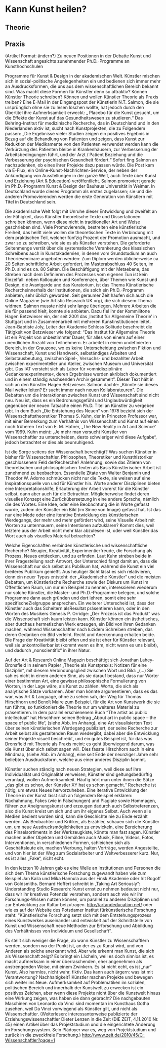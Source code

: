 # Kann Kunst heilen? 

## Theorie
## Praxis

(Artikel Format: ändern?) 
Zu neuen Positionen in der Debatte Kunst und Wissenschaft angesichts zunehmender Ph.D.-Programme an Kunsthochschulen

Programme für Kunst & Design in der akademischen Welt.
Künstler mischen sich in sozial-politische Angelegenheiten ein und bedienen sich immer mehr an Ausdrucksformen, die uns aus dem wissenschaftlichen 
Bereich bekannt sind. Was macht diese Formen für Künstler denn so attraktiv? Können Künstler Theorie schreiben? Können und wollen Künstler Theorie als 
Praxis treiben?
Eine E-Mail in der Eingangspost der Künstlerin N.T. Salmon, die sie ursprünglich ohne sie zu lesen löschen wollte, hat jedoch durch den Übertitel ihre Aufmerksamkeit 
erweckt: „ Placebo für die Kunst gesucht, um die Effekte der Kunst auf das Gesundheitswesen zu studieren.“ Das Behring-Institut für medizinische Recherche, das in 
Deutschland und in den Niederlanden aktiv ist, sucht nach Kunstprojekten, die zu Folgendem passen: „Die Ergebnisse vieler Studien zeigen ein positives Ergebnis in 
Bezug auf die Behandlung von Patienten und zeigen, dass Kunst zur Reduktion der Medikamente von den Patienten verwendet werden kann die Verkürzung des
Patienten bleibe in Krankenhäusern, zur Verbesserung der Arbeitsbedingungen führt, und der Arzt / Patient Beziehung und die Verbesserung der psychischen 
Gesundheit fördert.“
Sofort fing Salmon an nachzudenken, ob eines ihrer Projekte dazu passen würde. Die Post kam via E-Flux, ein Online-Kunst-Nachrichten-Service, 
der neben der Ankündigung von Ausstellungen in der ganze Welt, auch Texte über Kunst und Erziehung (Art & Education) veröffentlicht. 
Salmon promoviert gerade im Ph.D.-Programm Kunst & Design der Bauhaus Universität in Weimar. In Deutschland wurde dieses Programm als erstes zugelassen; 
sie und die anderen Promovierenden werden die erste Generation von Künstlern mit Titel in Deutschland sein.

Die akademische Welt folgt mit Unruhe dieser Entwicklung und zweifelt an der Fähigkeit, dass Künstler theoretische Texte und Dissertationen schreiben können, 
wenn diese nicht in traditioneller Art und Weise geschrieben sind. Viele Promovierende, bestreiten eine künstlerische Freiheit, das heißt viele wollen die 
theoretischen Texte in Verbindung mit dem praktischen Teil, welcher fünfzig Prozent der Promotion ausmacht, und zwar so zu schreiben,
wie sie es als Künstler verstehen. Die geforderte Seitenmenge verrät über die systematische Verankerung des klassischen Schreibens auch in Kunstakademien, 
in denen vom Grundstudium an auch Theorieseminare angeboten werden: Zum Diplom werden üblicherweise ca. 20 Seiten schriftliche Arbeit gefordert, im 
Masterabschluss 40 Seiten, im Ph.D. sind es ca. 80 Seiten. Die Beschäftigung mit der Metaebene, das Streben nach dem Definieren des Prozesses vom eigenen 
Tun ist kein Einzelfall: neben Kolloquien und Konferenzen, über Themen wie Kunst und Design, die Avantgarde und das Kuratorium, ist das Thema Künstlerische 
Rechercheinnerhalb der Institutionen, die solch ein Ph.D.-Programm anbieten, sehr üblich geworden. Seit geraumer Zeit häufen sich auch die Online Magazine 
(wie Artistic Research UK.org), die sich diesem Thema widmen.
Salmon musste nicht sehr lange überlegen. Mehrere Arbeiten die sie für passend hielt, konnte sie anbieten. Dazu fiel ihr der Kommilitone Hagen 
Betzwieser ein, der seit 2001 das ‚Institut für Allgemeine Theorie’ in Stuttgart und in Zusammenarbeit mit mehreren Kunstinstitutionen leitet.
Jean-Baptiste Joly, Leiter der Akademie Schloss Solitude beschreibt die Tätigkeit von
Betzwieser wie folgend: “Das Institut für Allgemeine Theorie ist ein Projekt von unbestimmter Dauer, für alles von einem auf einer unendlichen 
Anzahl von Teilnehmern. 
Er arbeitet in einem undefinierten Bereich, in der Grauzone, wo es keine Unterscheidung zwischen Fiktion und Wissenschaft, Kunst und Handwerk, 
selbständiges Arbeiten und Selbstausbeutung, zwischen Spiel-, Versuchs- und bezahlter Arbeit zwischen experimenteller und Atelier, zwischen 
Museum und Universität gibt. Das IAT versteht sich als Labor für »omnidisziplinäre Gedankenexperimente«, deren Ergebnisse werden akribisch dokumentiert 
und in einem ständig wachsenden Archiv gesammelt”. Dieser Text hält in sich an den Künstler Hagen Betzwieser. Salmon dachte: „Könnte sie dieses Mail 
weiter leiten? Er sucht immer nach neuen Kollaborateuren".
Die Debatten um die Interaktionen zwischen Kunst und Wissenschaft sind nicht neu. Neu ist, dass es ein Bedrohungsgefühl und Unglaubwürdigkeit gegenüber der 
neuen Tatsache einen Ph.D. Titel an Künstler zu vergeben gibt. In dem Buch „Die Entstehung des Neuen“ von 1978 bezieht sich der Wissenschaftstheoretiker 
Thomas S. Kuhn, der in Princeton Professor war, mit einer Bemerkung zum Verhältnis von Wissenschaft und Kunst auf einen noch früheren Text von E. M. Hafner, 
„The New Reality in Art and Science“ vom 1969. Kuhn meint: „Je mehr man versucht Künstler von Wissenschaftler zu unterscheiden, desto schwieriger wird 
diese Aufgabe“, jedoch betrachtet er dies als beunruhigend.

Ist die Sorge seitens der Wissenschaft berechtigt? Was suchen Künstler in bisher für Wissenschaftler, Philosophen, Theoretiker und Kunsthistoriker 
geschlossenem Feld derRecherche? Anlehnung, sowie das Zitieren von theoretischen und philosophischen Texten als Basis Künstlerischer Arbeit ist 
zunehmend zu beobachten. Essentielle Zitate von Walter Benjamin und Theodor W. Adorno schmücken nicht nur die Texte, sie weisen auf eine Inspirationsquelle 
von und für Künstler hin. Worte anderer Disziplinen bieten eine Interpretationshilfe, Erläuterung der Arbeit vorerst für die Künstler selbst, dann aber auch 
für die Betrachter. Möglicherweise findet deren visuelles Konzept eine Zurückübersetzung in eine andere Sprache, nämlich die des Wortes. Eine Idee, 
oder eine Beobachtung die in Worte gefasst wurde, zudem der Künstler ein Bild (im Sinne von Image) gefasst hat. Ist das nur eine Mode oder eine 
iterative Entwicklung des künstlerischen Werdegangs, der mehr und mehr gefördert wird, seine Visuelle Arbeit mit Worten zu untermauern, 
seine Intentionen aufzuklären? Kommt dies, weil letztere aus der Arbeit nicht mehr klar abzulesen ist, oder weil Künstler das Wort auch als
visuelles Material betrachten?

Welche Eigenschaften verbinden künstlerische und wissenschaftliche Recherche? Neugier, Kreativität, Experimentierfreude, die Forschung als Prozess, 
Neues entdecken, und zu erfinden. Laut Kuhn streben beide in ihrer Fragestellung nach Antwort, der Unterschied fängt damit an, dass die Wissenschaft 
nur sich selbst als Publikum hat, während die Kunst ein viel breiteres Publikum genießt. Aus heutiger Sicht lässt es sich relativieren, denn ein 
neuer Typus entsteht: der „Akademische Künstler“ und die meisten Debatten, um künstlerische Recherche sowie der Diskurs um Kunst im Öffentlichen 
Raum, um nur ein Beispiel zu nennen, interessieren wiederum nur solche Künstler, die Master- und Ph.D.-Programme belegen, und
solche Programme dann auch gründen und dort lehren, somit eine sehr spezifischeZielgruppe ansprechen. Ein weiterer Unterscheid ist, dass der Künstler 
auch das Scheitern alsResultat präsentieren kann, oder in den Worten des Musikers Genesis P. Orridge: „Der Prozess ist das Produkt“ was die Wissenschaft 
sich kaum leisten kann. Künstler können ein ästhetisches, aber durchaus hermetischen Werk erzeugen, ein Bild von ihren Gedanken machen, während Wissenschaftler 
nach luzidem Schreiben streben, das deren Gedanken ein Bild verleiht. Recht und Anerkennung erhalten beide. Die Frage der Kreativität bleibt offen und 
sie ist eher für Künstler relevant, weil sie unkontrollierbar ist (kommt wenn es ihm, nicht wenn es uns bleibt), und dadurch „nonscientific“ in ihrer Natur.

Auf der Art & Research Online Magazin beschäftigt sich Jonathan Lahey-Dronsfield In seinem Papier  „Theorie als Kunstpraxis: Notizen für eine Disziplin“, 
mit diesem Verbindungsglied zwischen Wort und Bild: „(…) Sie sah es nicht in einem anderen Sinn, als sie darauf bestand, dass nur Wörter einer bestimmten 
Art, eine gewisse philosophische Formulierung von Worten, in der Lage wäre, als Kunst zu zählen. Worte, die sich als analytische Sätze vorkamen. Aber man 
könnte argumentieren, dass es das war, was Art & Language, ohne zu sehen sah, der Weg für Thomas Hirschhorn und Benoît Maire zum Beispiel, für die Art von 
Kunstwerk die sie tun führte, so funktioniert die Theorie nur um weiteres Material zu präsentieren. In dem parallel
erschienenem Buch “The artist as public intellectual” hat Hirschhorn seinen Beitrag „About art in public space – the space of public life“, (siehe Abb. im Anhang), 
eine Art visualisierten Text über seinen künstlerischen Werdegang publiziert, der seine Recherche zur Arbeit selbst als gestaltenden Raum wiedergibt, dabei 
aber die Entwicklung seiner Projekte visuell beschreibt, und ein gutes Beispiel ist, für das was Dronsfield mit Theorie als Praxis meint: es geht überwiegend 
darum, was die Kunst über sich selbst sagen will. Dies fasste Hirschhorn auch in eine Mindmap, (siehe Abb. im Anhang), eine seit Ende der neunziger Jahre sehr 
beliebten Ausdrucksform, welche aus einer anderes Disziplin kommt.

Künstler suchen ständig nach neuen Strategien, weil diese auf ihre Individualität und Originalität verweisen, 
Künstler sind geltungsbedürftig veranlagt, wollen Aufmerksamkeit. Häufig hört man unter ihnen die Sätze „das gibt es schon, der Künstler XY hat es schon gemacht.“
Recherche ist nötig, um etwas Neues hervorzuheben. Eine iterative Entwicklung der Theorie in der Kunst lässt sich an folgendem Beispiel erklären: Nachahmung, Fakes 
(wie in Fälschungen) und Plagiate sowie Hommagen, führen zur Aneignungskunst und erzeugen dadurch auch Selbstreferenzen, also die Kunst kreist um sich und um
 ihr eigenes Selbst. Auch wenn alle Medien bedient worden sind, kann die Geschichte nie zu Ende erzählt werden. Als Beobachter und Kritiker, als Erzähler, 
schauen sich die Künstler um, um neue Ausdrucksmöglichkeiten zu entwickeln, eine Bereicherung des Pinselsortiments in der Werkzeugkiste, könnte man fast sagen. 
Künstler machen außer Objekten und Gemälden auch Musik, Filme, Videos, Fotos, Interventionen, in verschiedenen Formen, schleichen sich als Geschäftsleute ein, machen
Werbung, halten Vorträge, werden Angestellte, und von hier ist der Weg zum Sozialarbeiter und Weltverbesserer kurz. Nur, es ist alles „Fake“, nicht echt.

In den letzten 10 Jahren gab es eine Welle an Institutionen und Personen die sich dem Thema künstlerische Forschung zugewandt haben wie zum Beispiel Jan Kaila 
und Mika Hannula aus der Finsk Akademie oder Irit Rogoff von Goldsmiths. Bernard Hoffert schreibt in „Taking Art Seriously“:
Understanding Studio Research: Kunst ernst zu nehmen bedeutet nicht nur, dass wir ihr
kreatives Potenzial verstehen, sondern auch wie wir ihr Forschungs-Wissen nutzen können, um parallel zu anderen Disziplinen und zur Entwicklung zur Kultur beizutragen.
http://artandeducation.net/ oder wie es auf der Website des Potsdamer Institut fürkünstlerische Forschung steht: “Künstlerische Forschung setzt sich mit dem
Entstehungsprozess eines Kunstwerkes auseinander und entwickelt auf der Schnittstelle von Kunst und Wissenschaft neue Methoden zur Erforschung und 
Abbildung des Verhältnisses von Individuum und Gesellschaft”.

Es stellt sich weniger die Frage, ab wann Künstler zu Wissenschaftlern werden, sondern
wo der Punkt ist, an der es zu Kunst wird, und von Anderen als solche anerkannt wird. Aber wie erkennt man Kunst, die sich als Wissenschaft zeigt? Es bringt 
ein Lächeln, weil es doch sinnlos ist, es macht aufmerksam in einer überraschenden, eher angenehmen als
anstrengenden Weise, mit einem Zwinkern. Es ist nicht echt, es ist „nur“ Kunst. Also harmlos, nicht wahr, fiktiv. Das kann auch ärgern: was ist mit 
Verantwortung? Nachhaltigkeit? Künstler machen Projekte und bewegen sich weiter ins Neue. Aufmerksamkeit auf Problematiken im sozialen, politischen 
Bereich und innerhalb der Kunstwelt zu erwecken ist ein positives Zeichen, aber wenn diese Projekte nicht über die Kunstwelt hinaus eine Wirkung zeigen, 
was haben sie dann gebracht? Die nachgebauten Maschinen von Leonardo da Vinci sind momentan im Kunsthaus
Gotha zusehen, weil Da Vinci vorwiegend als Künstler gilt, und nicht als Wissenschaftler.
(Weiterlesen: interessanterweise publizierte der Erziehungswissenschaftler Dieter Lenzen in die Zeit (DIE ZEIT, 4.11.2010 Nr. 45) einen Artikel über das 
Projektstudium und die eingerichtete Änderung im Forschungssystem. Sein Plädoyer war es, weg von Projektstudium und zurück in die zweckfreie Forschung.) 
http://www.zeit.de/2010/45/C-Wissenschaftler?page=1
